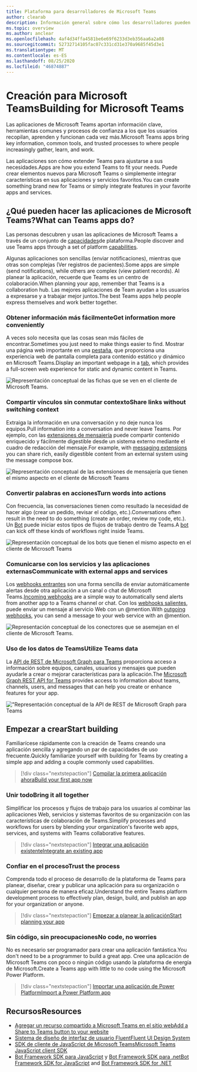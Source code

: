 ```yaml
---
title: Plataforma para desarrolladores de Microsoft Teams
author: clearab
description: Información general sobre cómo los desarrolladores pueden ampliar y personalizar las características de Microsoft Teams con la plataforma de Microsoft Teams.
ms.topic: overview
ms.author: anclear
ms.openlocfilehash: 4af4d34ffa4581be6e69f6233d3eb356aa6a2a08
ms.sourcegitcommit: 52732714105fac07c331cd31e370a9685f45d3e1
ms.translationtype: MT
ms.contentlocale: es-ES
ms.lasthandoff: 08/25/2020
ms.locfileid: "46874887"
---
```

# <a name="building-for-microsoft-teams"></a><span data-ttu-id="1faff-103">Creación para Microsoft Teams</span><span class="sxs-lookup"><span data-stu-id="1faff-103">Building for Microsoft Teams</span></span>

<span data-ttu-id="1faff-104">Las aplicaciones de Microsoft Teams aportan información clave, herramientas comunes y procesos de confianza a los que los usuarios recopilan, aprenden y funcionan cada vez más.</span><span class="sxs-lookup"><span data-stu-id="1faff-104">Microsoft Teams apps bring key information, common tools, and trusted processes to where people increasingly gather, learn, and work.</span></span>

<span data-ttu-id="1faff-105">Las aplicaciones son cómo extender Teams para ajustarse a sus necesidades.</span><span class="sxs-lookup"><span data-stu-id="1faff-105">Apps are how you extend Teams to fit your needs.</span></span> <span data-ttu-id="1faff-106">Puede crear elementos nuevos para Microsoft Teams o simplemente integrar características en sus aplicaciones y servicios favoritos.</span><span class="sxs-lookup"><span data-stu-id="1faff-106">You can create something brand new for Teams or simply integrate features in your favorite apps and services.</span></span>

## <a name="what-can-teams-apps-do"></a><span data-ttu-id="1faff-107">¿Qué pueden hacer las aplicaciones de Microsoft Teams?</span><span class="sxs-lookup"><span data-stu-id="1faff-107">What can Teams apps do?</span></span>

<span data-ttu-id="1faff-108">Las personas descubren y usan las aplicaciones de Microsoft Teams a través de un conjunto de [capacidades](capabilities-overview.md)de plataforma.</span><span class="sxs-lookup"><span data-stu-id="1faff-108">People discover and use Teams apps through a set of platform [capabilities](capabilities-overview.md).</span></span>

<span data-ttu-id="1faff-109">Algunas aplicaciones son sencillas (enviar notificaciones), mientras que otras son complejas (Ver registros de pacientes).</span><span class="sxs-lookup"><span data-stu-id="1faff-109">Some apps are simple (send notifications), while others are complex (view patient records).</span></span> <span data-ttu-id="1faff-110">Al planear la aplicación, recuerde que Teams es un centro de colaboración.</span><span class="sxs-lookup"><span data-stu-id="1faff-110">When planning your app, remember that Teams is a collaboration hub.</span></span> <span data-ttu-id="1faff-111">Las mejores aplicaciones de Team ayudan a los usuarios a expresarse y a trabajar mejor juntos.</span><span class="sxs-lookup"><span data-stu-id="1faff-111">The best Teams apps help people express themselves and work better together.</span></span>

### <a name="get-information-more-conveniently"></a><span data-ttu-id="1faff-112">Obtener información más fácilmente</span><span class="sxs-lookup"><span data-stu-id="1faff-112">Get information more conveniently</span></span>

<span data-ttu-id="1faff-113">A veces solo necesita que las cosas sean más fáciles de encontrar.</span><span class="sxs-lookup"><span data-stu-id="1faff-113">Sometimes you just need to make things easier to find.</span></span> <span data-ttu-id="1faff-114">Mostrar una página web importante en una [pestaña](doc-links/what-are-tabs.md), que proporciona una experiencia web de pantalla completa para contenido estático y dinámico en Microsoft Teams.</span><span class="sxs-lookup"><span data-stu-id="1faff-114">Display an important webpage in a [tab](doc-links/what-are-tabs.md), which provides a full-screen web experience for static and dynamic content in Teams.</span></span>

![Representación conceptual de las fichas que se ven en el cliente de Microsoft Teams.](doc-links/images/overview-tabs.png)

### <a name="share-links-without-switching-context"></a><span data-ttu-id="1faff-116">Compartir vínculos sin conmutar contexto</span><span class="sxs-lookup"><span data-stu-id="1faff-116">Share links without switching context</span></span>

<span data-ttu-id="1faff-117">Extraiga la información en una conversación y no deje nunca los equipos.</span><span class="sxs-lookup"><span data-stu-id="1faff-117">Pull information into a conversation and never leave Teams.</span></span> <span data-ttu-id="1faff-118">Por ejemplo, con las [extensiones de mensajería](doc-links/what-are-messaging-extensions.md) puede compartir contenido enriquecido y fácilmente digestible desde un sistema externo mediante el cuadro de redacción del mensaje.</span><span class="sxs-lookup"><span data-stu-id="1faff-118">For example, with [messaging extensions](doc-links/what-are-messaging-extensions.md) you can share rich, easily digestible content from an external system using the message compose box.</span></span>

![Representación conceptual de las extensiones de mensajería que tienen el mismo aspecto en el cliente de Microsoft Teams](doc-links\images\overview-messaging.png)

### <a name="turn-words-into-actions"></a><span data-ttu-id="1faff-120">Convertir palabras en acciones</span><span class="sxs-lookup"><span data-stu-id="1faff-120">Turn words into actions</span></span>

<span data-ttu-id="1faff-121">Con frecuencia, las conversaciones tienen como resultado la necesidad de hacer algo (crear un pedido, revisar el código, etc.).</span><span class="sxs-lookup"><span data-stu-id="1faff-121">Conversations often result in the need to do something (create an order, review my code, etc.).</span></span> <span data-ttu-id="1faff-122">Un [Bot](doc-links/what-are-bots.md) puede iniciar estos tipos de flujos de trabajo dentro de Teams.</span><span class="sxs-lookup"><span data-stu-id="1faff-122">A [bot](doc-links/what-are-bots.md) can kick off these kinds of workflows right inside Teams.</span></span>

![Representación conceptual de los bots que tienen el mismo aspecto en el cliente de Microsoft Teams](doc-links/images/overview-bots.png)

### <a name="communicate-with-external-apps-and-services"></a><span data-ttu-id="1faff-124">Comunicarse con los servicios y las aplicaciones externas</span><span class="sxs-lookup"><span data-stu-id="1faff-124">Communicate with external apps and services</span></span>

<span data-ttu-id="1faff-125">Los [webhooks entrantes](doc-links/what-are-webhooks-and-connectors.md#incoming-webhooks) son una forma sencilla de enviar automáticamente alertas desde otra aplicación a un canal o chat de Microsoft Teams.</span><span class="sxs-lookup"><span data-stu-id="1faff-125">[Incoming webhooks](doc-links/what-are-webhooks-and-connectors.md#incoming-webhooks) are a simple way to automatically send alerts from another app to a Teams channel or chat.</span></span> <span data-ttu-id="1faff-126">Con los [webhooks salientes](doc-links/what-are-webhooks-and-connectors.md#outgoing-webhooks), puede enviar un mensaje al servicio Web con un @mention.</span><span class="sxs-lookup"><span data-stu-id="1faff-126">With [outgoing webhooks](doc-links/what-are-webhooks-and-connectors.md#outgoing-webhooks), you can send a message to your web service with an @mention.</span></span>

![Representación conceptual de los conectores que se asemejan en el cliente de Microsoft Teams.](doc-links/images/overview-connectors.png)

### <a name="utilize-teams-data"></a><span data-ttu-id="1faff-128">Uso de los datos de Teams</span><span class="sxs-lookup"><span data-stu-id="1faff-128">Utilize Teams data</span></span>

<span data-ttu-id="1faff-129">La [API de REST de Microsoft Graph para Teams](https://docs.microsoft.com/graph/teams-concept-overview) proporciona acceso a información sobre equipos, canales, usuarios y mensajes que pueden ayudarle a crear o mejorar características para la aplicación.</span><span class="sxs-lookup"><span data-stu-id="1faff-129">The [Microsoft Graph REST API for Teams](https://docs.microsoft.com/graph/teams-concept-overview) provides access to information about teams, channels, users, and messages that can help you create or enhance features for your app.</span></span>

!["Representación conceptual de la API de REST de Microsoft Graph para Teams](doc-links/images/overview-graph.png)
  
## <a name="start-building"></a><span data-ttu-id="1faff-131">Empezar a crear</span><span class="sxs-lookup"><span data-stu-id="1faff-131">Start building</span></span>

   <span data-ttu-id="1faff-132">Familiarícese rápidamente con la creación de Teams creando una aplicación sencilla y agregando un par de capacidades de uso frecuente.</span><span class="sxs-lookup"><span data-stu-id="1faff-132">Quickly familiarize yourself with building for Teams by creating a simple app and adding a couple commonly used capabilities.</span></span>

   > [!div class="nextstepaction"]
   > [<span data-ttu-id="1faff-133">Compilar la primera aplicación ahora</span><span class="sxs-lookup"><span data-stu-id="1faff-133">Build your first app now</span></span>](build-your-first-app/build-real-world-app.md)

### <a name="bring-it-all-together"></a><span data-ttu-id="1faff-134">Unir todo</span><span class="sxs-lookup"><span data-stu-id="1faff-134">Bring it all together</span></span>

   <span data-ttu-id="1faff-135">Simplificar los procesos y flujos de trabajo para los usuarios al combinar las aplicaciones Web, servicios y sistemas favoritos de su organización con las características de colaboración de Teams.</span><span class="sxs-lookup"><span data-stu-id="1faff-135">Simplify processes and workflows for users by blending your organization's favorite web apps, services, and systems with Teams collaborative features.</span></span>

   > [!div class="nextstepaction"]
   > [<span data-ttu-id="1faff-136">Integrar una aplicación existente</span><span class="sxs-lookup"><span data-stu-id="1faff-136">Integrate an existing app</span></span>](doc-links/integrating-web-apps.md)

### <a name="trust-the-process"></a><span data-ttu-id="1faff-137">Confiar en el proceso</span><span class="sxs-lookup"><span data-stu-id="1faff-137">Trust the process</span></span>

   <span data-ttu-id="1faff-138">Comprenda todo el proceso de desarrollo de la plataforma de Teams para planear, diseñar, crear y publicar una aplicación para su organización o cualquier persona de manera eficaz.</span><span class="sxs-lookup"><span data-stu-id="1faff-138">Understand the entire Teams platform development process to effectively plan, design, build, and publish an app for your organization or anyone.</span></span>

   > [!div class="nextstepaction"]
   > [<span data-ttu-id="1faff-139">Empezar a planear la aplicación</span><span class="sxs-lookup"><span data-stu-id="1faff-139">Start planning your app</span></span>](doc-links/extensibility-points.md)

### <a name="no-code-no-worries"></a><span data-ttu-id="1faff-140">Sin código, sin preocupaciones</span><span class="sxs-lookup"><span data-stu-id="1faff-140">No code, no worries</span></span>

   <span data-ttu-id="1faff-141">No es necesario ser programador para crear una aplicación fantástica.</span><span class="sxs-lookup"><span data-stu-id="1faff-141">You don't need to be a programmer to build a great app.</span></span> <span data-ttu-id="1faff-142">Cree una aplicación de Microsoft Teams con poco o ningún código usando la plataforma de energía de Microsoft.</span><span class="sxs-lookup"><span data-stu-id="1faff-142">Create a Teams app with little to no code using the Microsoft Power Platform.</span></span>

   > [!div class="nextstepaction"]
   > [<span data-ttu-id="1faff-143">Importar una aplicación de Power Platform</span><span class="sxs-lookup"><span data-stu-id="1faff-143">Import a Power Platform app</span></span>](doc-links/importing-custom-microsoft-apps.md)

## <a name="resources"></a><span data-ttu-id="1faff-144">Recursos</span><span class="sxs-lookup"><span data-stu-id="1faff-144">Resources</span></span>

* [<span data-ttu-id="1faff-145">Agregar un recurso compartido a Microsoft Teams en el sitio web</span><span class="sxs-lookup"><span data-stu-id="1faff-145">Add a Share to Teams button to your website</span></span>](doc-links/share-to-teams.md)
* [<span data-ttu-id="1faff-146">Sistema de diseño de interfaz de usuario Fluent</span><span class="sxs-lookup"><span data-stu-id="1faff-146">Fluent UI Design System</span></span>](https://fluentsite.z22.web.core.windows.net/)
* [<span data-ttu-id="1faff-147">SDK de cliente de JavaScript de Microsoft Teams</span><span class="sxs-lookup"><span data-stu-id="1faff-147">Microsoft Teams JavaScript client SDK</span></span>](https://docs.microsoft.com/javascript/api/@microsoft/teams-js/?view=msteams-client-js-latest)
* <span data-ttu-id="1faff-148">[Bot Framework SDK para JavaScript](https://github.com/Microsoft/botbuilder-js) y [Bot Framework SDK para .net](https://github.com/Microsoft/botbuilder-dotnet/)</span><span class="sxs-lookup"><span data-stu-id="1faff-148">[Bot Framework SDK for JavaScript](https://github.com/Microsoft/botbuilder-js) and [Bot Framework SDK for .NET](https://github.com/Microsoft/botbuilder-dotnet/)</span></span>
